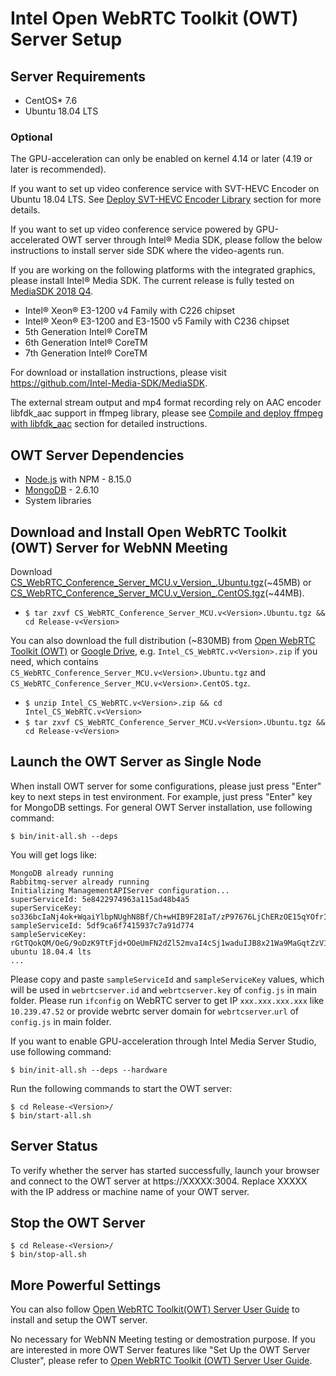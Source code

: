 # Intel Open WebRTC Toolkit (OWT) Server Setup

## Server Requirements

- CentOS* 7.6
- Ubuntu 18.04 LTS

### Optional

The GPU-acceleration can only be enabled on kernel 4.14 or later (4.19 or later is recommended).

If you want to set up video conference service with SVT-HEVC Encoder on Ubuntu 18.04 LTS. See [Deploy SVT-HEVC Encoder Library](https://software.intel.com/sites/products/documentation/webrtc/conference/#Conferencesection2_3_6) section for more details.

If you want to set up video conference service powered by GPU-accelerated OWT server through Intel® Media SDK, please follow the below instructions to install server side SDK where the video-agents run.

If you are working on the following platforms with the integrated graphics, please install Intel® Media SDK. The current release is fully tested on [MediaSDK 2018 Q4](https://github.com/Intel-Media-SDK/MediaSDK/releases/tag/intel-mediasdk-18.4.0).

- Intel® Xeon® E3-1200 v4 Family with C226 chipset
- Intel® Xeon® E3-1200 and E3-1500 v5 Family with C236 chipset
- 5th Generation Intel® CoreTM
- 6th Generation Intel® CoreTM
- 7th Generation Intel® CoreTM

For download or installation instructions, please visit https://github.com/Intel-Media-SDK/MediaSDK.

The external stream output and mp4 format recording rely on AAC encoder libfdk_aac support in ffmpeg library, please see [Compile and deploy ffmpeg with libfdk_aac](https://software.intel.com/sites/products/documentation/webrtc/conference/#Conferencesection2_3_5) section for detailed instructions.

## OWT Server Dependencies

- [Node.js](http://nodejs.org/)	with NPM - 8.15.0
- [MongoDB](http://mongodb.org) -	2.6.10
- System libraries

## Download and Install Open WebRTC Toolkit (OWT) Server for WebNN Meeting

Download [CS_WebRTC_Conference_Server_MCU.v_Version_.Ubuntu.tgz](https://drive.google.com/file/d/1Ru2MLM82TfrzjUKfRq0ySHSDPSj8bJwJ/view?usp=sharing)(~45MB) or [CS_WebRTC_Conference_Server_MCU.v_Version_.CentOS.tgz](https://drive.google.com/file/d/1m7ynhq6AvaFwXPAbFaTAop3TWgajb5Pi/view?usp=sharing)(~44MB).

- `$ tar zxvf CS_WebRTC_Conference_Server_MCU.v<Version>.Ubuntu.tgz && cd Release-v<Version>`

You can also download the full distribution (~830MB) from [Open WebRTC Toolkit (OWT)](https://software.intel.com/zh-cn/webrtc-sdk) or [Google Drive](https://drive.google.com/file/d/18Ev_p0pf4-B9cLHC54uOdVDFogtxdm5A/view?usp=sharing), e.g. `Intel_CS_WebRTC.v<Version>.zip` if you need, which contains `CS_WebRTC_Conference_Server_MCU.v<Version>.Ubuntu.tgz` and `CS_WebRTC_Conference_Server_MCU.v<Version>.CentOS.tgz`.

- `$ unzip Intel_CS_WebRTC.v<Version>.zip && cd Intel_CS_WebRTC.v<Version>`
- `$ tar zxvf CS_WebRTC_Conference_Server_MCU.v<Version>.Ubuntu.tgz && cd Release-v<Version>`

## Launch the OWT Server as Single Node

When install OWT server for some configurations, please just press "Enter" key to next steps in test environment. For example, just press "Enter" key for MongoDB settings. For general OWT Server installation, use following command:

`$ bin/init-all.sh --deps`

You will get logs like:

```
MongoDB already running
Rabbitmq-server already running
Initializing ManagementAPIServer configuration...
superServiceId: 5e8422974963a115ad48b4a5
superServiceKey: so336bcIaNj4ok+WqaiYlbpNUghN8Bf/Ch+wHIB9F28IaT/zP97676LjChERzOE15qYOfrICVkffVDRbE/XqIYfdMTJKZOPuy5dWlHeIG3wGefbWoFntMecd8XrFSU9rZWUb/x6g+lnlctfYKgOK8V1QKuPS1Uk/6mzmkGwAet8=
sampleServiceId: 5df9ca6f7415937c7a91d774
sampleServiceKey: rGtTQokQM/OeG/9oDzK9TtFjd+OOeUmFN2dZl52mvaI4cSj1waduIJB8x21Wa9MaGqtZzV1KTWBvr7heBIgSjQjQyeBWI0RFzCTSyhFtd9jmZ994xE50Gkmb2zxkQYALef8oj8do3gT/cWfOfgq1zPooCkRtbMK1xm44Avduyj4=
ubuntu 18.04.4 lts
...
```

Please copy and paste `sampleServiceId` and `sampleServiceKey` values, which will be used in `webrtcserver.id` and `webrtcserver.key` of `config.js` in main folder. Please run `ifconfig` on WebRTC server to get IP `xxx.xxx.xxx.xxx` like `10.239.47.52` or provide webrtc server domain for `webrtcserver`.`url` of `config.js` in main folder.

If you want to enable GPU-acceleration through Intel Media Server Studio, use following command:

`$ bin/init-all.sh --deps --hardware`

Run the following commands to start the OWT server:

```
$ cd Release-<Version>/
$ bin/start-all.sh
```

## Server Status

To verify whether the server has started successfully, launch your browser and connect to the OWT server at https://XXXXX:3004. Replace XXXXX with the IP address or machine name of your OWT server.

## Stop the OWT Server

```
$ cd Release-<Version>/
$ bin/stop-all.sh
```

## More Powerful Settings

You can also follow [Open WebRTC Toolkit(OWT) Server User Guide](https://software.intel.com/sites/products/documentation/webrtc/conference/) to install and setup the OWT server.

No necessary for WebNN Meeting testing or demostration purpose. If you are interested in more OWT Server features like "Set Up the OWT Server Cluster", please refer to [Open WebRTC Toolkit (OWT) Server User Guide](https://software.intel.com/sites/products/documentation/webrtc/conference/).
